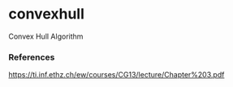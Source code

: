 # convexhull
Convex Hull Algorithm

### References
https://ti.inf.ethz.ch/ew/courses/CG13/lecture/Chapter%203.pdf
